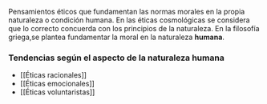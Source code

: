 Pensamientos éticos que fundamentan las normas morales en la propia naturaleza o condición humana.
En las éticas cosmológicas se considera que lo correcto concuerda con los principios de la naturaleza.
En la filosofía griega,se plantea fundamentar la moral en la naturaleza **humana**.
### Tendencias según el aspecto de la naturaleza humana
- [[Éticas racionales]]
- [[Éticas emocionales]]
- [[Éticas voluntaristas]]